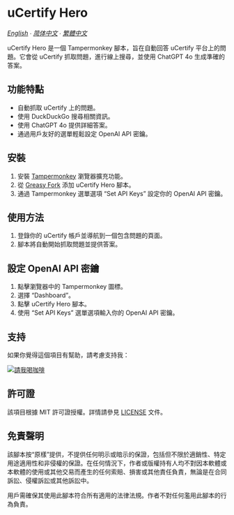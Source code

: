 # uCertify Hero

*[English](README.md) ∙ [简体中文](README.zh-CN.md) ∙ [繁體中文](README.zh-TW.md)*

uCertify Hero 是一個 Tampermonkey 腳本，旨在自動回答 uCertify 平台上的問題。它會從 uCertify 抓取問題，進行線上搜尋，並使用 ChatGPT 4o 生成準確的答案。

## 功能特點

- 自動抓取 uCertify 上的問題。
- 使用 DuckDuckGo 搜尋相關資訊。
- 使用 ChatGPT 4o 提供詳細答案。
- 通過用戶友好的選單輕鬆設定 OpenAI API 密鑰。

## 安裝

1. 安裝 [Tampermonkey](https://www.tampermonkey.net/) 瀏覽器擴充功能。
2. 從 [Greasy Fork](https://greasyfork.org/en/scripts/498022-ucertify-hero) 添加 uCertify Hero 腳本。
3. 通過 Tampermonkey 選單選項 “Set API Keys” 設定你的 OpenAI API 密鑰。

## 使用方法

1. 登錄你的 uCertify 帳戶並導航到一個包含問題的頁面。
2. 腳本將自動開始抓取問題並提供答案。

## 設定 OpenAI API 密鑰

1. 點擊瀏覽器中的 Tampermonkey 圖標。
2. 選擇 “Dashboard”。
3. 點擊 uCertify Hero 腳本。
4. 使用 “Set API Keys” 選單選項輸入你的 OpenAI API 密鑰。

## 支持

如果你覺得這個項目有幫助，請考慮支持我：

[![請我喝咖啡](https://www.buymeacoffee.com/assets/img/custom_images/orange_img.png)](https://www.buymeacoffee.com/5TFG4)

## 許可證

該項目根據 MIT 許可證授權。詳情請參見 [LICENSE](https://github.com/5TFG4/uCertify-Hero/blob/main/LICENSE) 文件。

## 免責聲明

該腳本按“原樣”提供，不提供任何明示或暗示的保證，包括但不限於適銷性、特定用途適用性和非侵權的保證。在任何情況下，作者或版權持有人均不對因本軟體或本軟體的使用或其他交易而產生的任何索賠、損害或其他責任負責，無論是在合同訴訟、侵權訴訟或其他訴訟中。

用戶需確保其使用此腳本符合所有適用的法律法規。作者不對任何濫用此腳本的行為負責。
